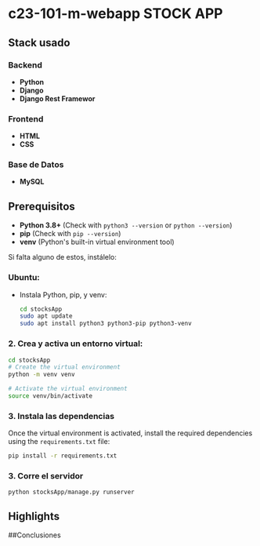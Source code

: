 # c23-101-m-webapp STOCK APP
## Stack usado
### Backend
- **Python**
- **Django**
- **Django Rest Framewor**

### Frontend
- **HTML**
- **CSS**
  
### Base de Datos
- **MySQL**
  
## Prerequisitos
- **Python 3.8+** (Check with `python3 --version` or `python --version`)
- **pip** (Check with `pip --version`)
- **venv** (Python's built-in virtual environment tool)

Si falta alguno de estos, instálelo:

### Ubuntu:

- Instala Python, pip, y venv:

    ```bash
    cd stocksApp
    sudo apt update
    sudo apt install python3 python3-pip python3-venv
    ```

### 2. Crea y activa un entorno virtual:
```bash
cd stocksApp
# Create the virtual environment
python -m venv venv

# Activate the virtual environment
source venv/bin/activate
```


### 3. Instala  las dependencias
Once the virtual environment is activated, install the required dependencies using the `requirements.txt` file:
```bash
pip install -r requirements.txt
```
### 3. Corre el servidor
	python stocksApp/manage.py runserver

## Highlights

##Conclusiones
